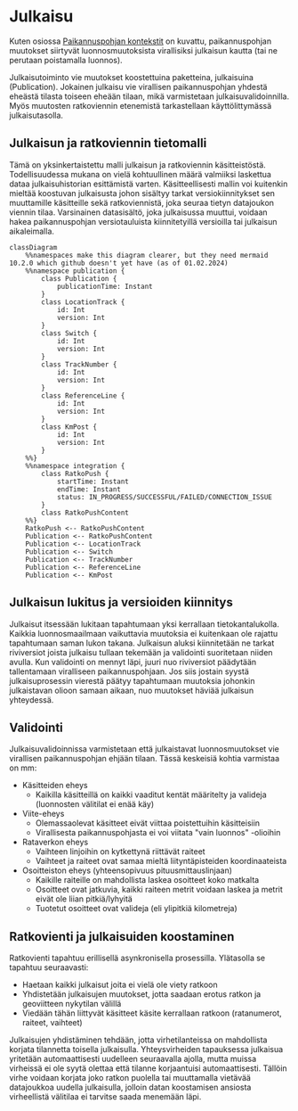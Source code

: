 # Julkaisu

Kuten osiossa [Paikannuspohjan kontekstit](paikannuspohjan_kontekstit.md) on kuvattu, paikannuspohjan muutokset
siirtyvät luonnosmuutoksista virallisiksi julkaisun kautta (tai ne perutaan poistamalla luonnos).

Julkaisutoiminto vie muutokset koostettuina paketteina, julkaisuina (Publication). Jokainen julkaisu vie virallisen
paikannuspohjan yhdestä eheästä tilasta toiseen eheään tilaan, mikä varmistetaan julkaisuvalidoinnilla. Myös muutosten
ratkoviennin etenemistä tarkastellaan käyttölittymässä julkaisutasolla.

## Julkaisun ja ratkoviennin tietomalli

Tämä on yksinkertaistettu malli julkaisun ja ratkoviennin käsitteistöstä. Todellisuudessa mukana on vielä kohtuullinen
määrä valmiiksi laskettua dataa julkaisuhistorian esittämistä varten. Käsitteellisesti mallin voi kuitenkin mieltää
koostuvan julkaisusta johon sisältyy tarkat versiokiinnitykset sen muuttamille käsitteille sekä ratkoviennistä, joka
seuraa tietyn datajoukon viennin tilaa. Varsinainen datasisältö, joka julkaisussa muuttui, voidaan hakea paikannuspohjan
versiotauluista kiinnitetyillä versioilla tai julkaisun aikaleimalla.

```mermaid
classDiagram
    %%namespaces make this diagram clearer, but they need mermaid 10.2.0 which github doesn't yet have (as of 01.02.2024)
    %%namespace publication {
        class Publication {
            publicationTime: Instant
        }
        class LocationTrack {
            id: Int
            version: Int
        }
        class Switch {
            id: Int
            version: Int
        }
        class TrackNumber {
            id: Int
            version: Int
        }
        class ReferenceLine {
            id: Int
            version: Int
        }
        class KmPost {
            id: Int
            version: Int
        }
    %%}
    %%namespace integration {
        class RatkoPush {
            startTime: Instant
            endTime: Instant
            status: IN_PROGRESS/SUCCESSFUL/FAILED/CONNECTION_ISSUE
        }
        class RatkoPushContent
    %%}
    RatkoPush <-- RatkoPushContent
    Publication <-- RatkoPushContent
    Publication <-- LocationTrack
    Publication <-- Switch
    Publication <-- TrackNumber
    Publication <-- ReferenceLine
    Publication <-- KmPost
```

## Julkaisun lukitus ja versioiden kiinnitys

Julkaisut itsessään lukitaan tapahtumaan yksi kerrallaan tietokantalukolla. Kaikkia luonnosmaailmaan vaikuttavia
muutoksia ei kuitenkaan ole rajattu tapahtumaan saman lukon takana. Julkaisun aluksi kiinnitetään ne tarkat riviversiot
joista julkaisu tullaan tekemään ja validointi suoritetaan niiden avulla. Kun validointi on mennyt läpi, juuri nuo
riviversiot päädytään tallentamaan viralliseen paikannuspohjaan. Jos siis jostain syystä julkaisuprosessin vierestä
päätyy tapahtumaan muutoksia johonkin julkaistavan olioon samaan aikaan, nuo muutokset häviää julkaisun yhteydessä.

## Validointi

Julkaisuvalidoinnissa varmistetaan että julkaistavat luonnosmuutokset vie virallisen paikannuspohjan ehjään tilaan.
Tässä keskeisiä kohtia varmistaa on mm:

- Käsitteiden eheys
    - Kaikilla käsitteillä on kaikki vaaditut kentät määritelty ja valideja (luonnosten välitilat ei enää käy)
- Viite-eheys
    - Olemassaolevat käsitteet eivät viittaa poistettuihin käsitteisiin
    - Virallisesta paikannuspohjasta ei voi viitata "vain luonnos" -olioihin
- Rataverkon eheys
    - Vaihteen linjoihin on kytkettynä riittävät raiteet
    - Vaihteet ja raiteet ovat samaa mieltä liityntäpisteiden koordinaateista
- Osoitteiston eheys (yhteensopivuus pituusmittauslinjaan)
    - Kaikille raiteille on mahdollista laskea osoitteet koko matkalta
    - Osoitteet ovat jatkuvia, kaikki raiteen metrit voidaan laskea ja metrit eivät ole liian pitkiä/lyhyitä
    - Tuotetut osoitteet ovat valideja (eli ylipitkiä kilometreja)

## Ratkovienti ja julkaisuiden koostaminen

Ratkovienti tapahtuu erillisellä asynkronisella prosessilla. Ylätasolla se tapahtuu seuraavasti:

- Haetaan kaikki julkaisut joita ei vielä ole viety ratkoon
- Yhdistetään julkaisujen muutokset, jotta saadaan erotus ratkon ja geoviitteen nykytilan välillä
- Viedään tähän liittyvät käsitteet käsite kerrallaan ratkoon (ratanumerot, raiteet, vaihteet)

Julkaisujen yhdistäminen tehdään, jotta virhetilanteissa on mahdollista korjata tilannetta toisella julkaisulla.
Yhteysvirheiden tapauksessa julkaisua yritetään automaattisesti uudelleen seuraavalla ajolla, mutta muissa virheissä ei
ole syytä olettaa että tilanne korjaantuisi automaattisesti. Tällöin virhe voidaan korjata joko ratkon puolella tai
muuttamalla vietävää datajoukkoa uudella julkaisulla, jolloin datan koostamisen ansiosta virheellistä välitilaa ei
tarvitse saada menemään läpi.
